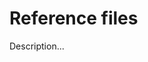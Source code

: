 <!-- ======================================================================
--- Search engine
title:          Reference files
keywords:       reference file
description:    Reference files in md-site-engine.
--- Menu system
order:          40
text:           Reference files
hidden:         false
umbel:          false
--- Page properties
id:             
document:       
layout:         layout-2-left
$-left:         #side-menu
--- Side menu
side-menu-root:     /documentation
side-menu-header:   Documentation
side-menu-top:      Introduction
side-menu-depth:    2
======================================================================= -->

# Reference files

Description...